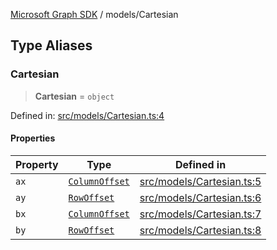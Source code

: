 [Microsoft Graph SDK](../modules.md) / models/Cartesian

## Type Aliases

### Cartesian

> **Cartesian** = `object`

Defined in: [src/models/Cartesian.ts:4](https://github.com/Future-Secure-AI/microsoft-graph/blob/6f587d043e8277194e9b2feca914ab2cba9d258d/src/models/Cartesian.ts#L4)

#### Properties

| Property | Type | Defined in |
| ------ | ------ | ------ |
| <a id="ax"></a> `ax` | [`ColumnOffset`](ColumnOffset.md#columnoffset) | [src/models/Cartesian.ts:5](https://github.com/Future-Secure-AI/microsoft-graph/blob/6f587d043e8277194e9b2feca914ab2cba9d258d/src/models/Cartesian.ts#L5) |
| <a id="ay"></a> `ay` | [`RowOffset`](RowOffset.md#rowoffset) | [src/models/Cartesian.ts:6](https://github.com/Future-Secure-AI/microsoft-graph/blob/6f587d043e8277194e9b2feca914ab2cba9d258d/src/models/Cartesian.ts#L6) |
| <a id="bx"></a> `bx` | [`ColumnOffset`](ColumnOffset.md#columnoffset) | [src/models/Cartesian.ts:7](https://github.com/Future-Secure-AI/microsoft-graph/blob/6f587d043e8277194e9b2feca914ab2cba9d258d/src/models/Cartesian.ts#L7) |
| <a id="by"></a> `by` | [`RowOffset`](RowOffset.md#rowoffset) | [src/models/Cartesian.ts:8](https://github.com/Future-Secure-AI/microsoft-graph/blob/6f587d043e8277194e9b2feca914ab2cba9d258d/src/models/Cartesian.ts#L8) |
